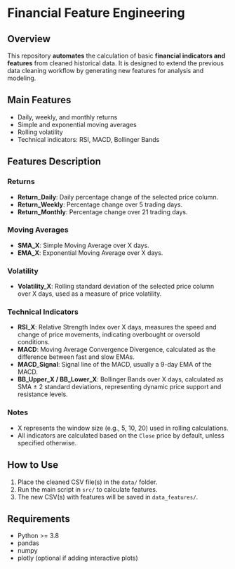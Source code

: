 # Financial Feature Engineering

## Overview
This repository **automates** the calculation of basic **financial indicators and features** from cleaned historical data. It is designed to extend the previous data cleaning workflow by generating new features for analysis and modeling.

## Main Features
- Daily, weekly, and monthly returns
- Simple and exponential moving averages
- Rolling volatility
- Technical indicators: RSI, MACD, Bollinger Bands

## Features Description

### Returns
- **Return_Daily**: Daily percentage change of the selected price column.
- **Return_Weekly**: Percentage change over 5 trading days.
- **Return_Monthly**: Percentage change over 21 trading days.

### Moving Averages
- **SMA_X**: Simple Moving Average over X days.
- **EMA_X**: Exponential Moving Average over X days.

### Volatility
- **Volatility_X**: Rolling standard deviation of the selected price column over X days, used as a measure of price volatility.

### Technical Indicators
- **RSI_X**: Relative Strength Index over X days, measures the speed and change of price movements, indicating overbought or oversold conditions.
- **MACD**: Moving Average Convergence Divergence, calculated as the difference between fast and slow EMAs.
- **MACD_Signal**: Signal line of the MACD, usually a 9-day EMA of the MACD.
- **BB_Upper_X / BB_Lower_X**: Bollinger Bands over X days, calculated as SMA ± 2 standard deviations, representing dynamic price support and resistance levels.

### Notes
- X represents the window size (e.g., 5, 10, 20) used in rolling calculations.
- All indicators are calculated based on the `Close` price by default, unless specified otherwise.

## How to Use
1. Place the cleaned CSV file(s) in the `data/` folder.
2. Run the main script in `src/` to calculate features.
3. The new CSV(s) with features will be saved in `data_features/`.


## Requirements
- Python >= 3.8
- pandas
- numpy
- plotly (optional if adding interactive plots)

